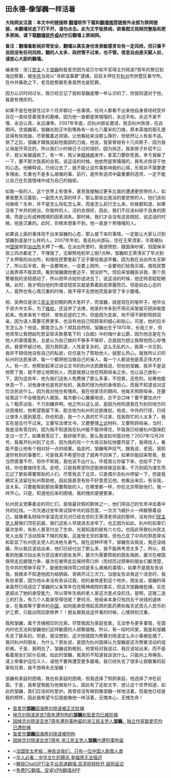  <!-- 面包屑导航 --> <h2>田永德-像邹巍一样活着</h2> <p class="notice"><b>大陆网友注意：本文中的链接除 <a href="https://github.com/bannedbook/fanqiang" >翻墙</a>软件下载和<a href="https://github.com/killgcd/justmysocks/blob/master/README.md">翻墙推荐</a>链接外全部为禁网链接，未翻墙状态下打不开，请勿点击。此为文字版禁闻，欲看图文视频完整版和更多禁闻，请下载<a href="https://github.com/bannedbook/fanqiang">翻墙软件或APP</a>后翻墙上禁闻网。</p><p>备注：翻墙看新闻非常安全，翻墙以真实身份发表敏感言论有一定风险，但只看不说则没有任何风险，翻的人太多，政府管不过来，也不管。信息自由是天赋人权，请放心大胆的翻墙。</b></p>  <div class="entry"> <p id="conimg">编者按：浙江<a href="https://www.bannedbook.org/bnews/tag/%e6%b0%91%e4%b8%bb/" class="st_tag internal_tag" rel="tag" title="标签 民主 下的日志">民主</a>人士<a href="https://www.bannedbook.org/bnews/tag/%e9%82%b9%e5%b7%8d/" class="st_tag internal_tag" rel="tag" title="标签 邹巍 下的日志">邹巍</a>和昝爱宗因为诺贝尔和平奖得主刘晓波7周年的祭日到海边祭奠，被<a href="https://www.bannedbook.org/bnews/tag/%e4%b8%ad%e5%85%b1/" class="st_tag internal_tag" rel="tag" title="标签 中共 下的日志">中共</a>当局以“寻衅滋事罪”逮捕，目前关押在在<a href="https://www.bannedbook.org/bnews/tag/%e6%9d%ad%e5%b7%9e/" class="st_tag internal_tag" rel="tag" title="标签 杭州 下的日志">杭州</a>市拱墅区看守所。在中共暴政之下，老百姓祭奠死者竟然也是犯罪。</p> <p>因为认识时间过长，我已经忘记了我和邹巍是哪一年认识的了，但我知道对于他，我是有愧疚的。</p>  <p>如果不是在他家住过半个月并聊过一些事情，任何人都看不出来他自身曾经经受并且在一直经受着很多的磨难，因为他一直都是笑嘻嘻的，永远平和，永远不紧不慢，永远认真，永远谦卑。2007年年底，应杭州朋友邀请，我去杭州旅游，在此期间，住邹巍家。邹巍左脸正中到嘴角有一处七八厘米的刀痕，原本英俊的面孔便显得有些扭曲，尽管戴着近视镜，让他看起来没那么狰狞，但依然让人有些不适。熟了之后，邹巍才跟我说起他面部的刀痕，他说，我家曾经有十几间房子，因为我父母是开茶庄的，所以我们小时候日子过的很好。因为拆迁，我家房子补偿不公平，我父亲被逼疯了。有一年，我父亲<a href="https://www.bannedbook.org/bnews/tag/%e7%b2%be%e7%a5%9e%e7%97%85/" class="st_tag internal_tag" rel="tag" title="标签 精神病 下的日志">精神病</a>发作，拿菜刀要砍死我，幸亏我躲了一下，要不那次我真的会死。说这话的时候，他依然是笑嘻嘻的，我有点惊讶于他的心态。他解释说，已经过去了，就不能让这件事影响我的心情，乐观并不需要更多理由，负重也不是多么艰难的事，前行，是所有选项中最重要的选项，一定不能让自己在负面情绪中成为自己的枷锁。</p> <p>如我一般的人，这个世界上有很多，甚至我接触过更多比我的遭遇更悲惨的人，如果我整天沉着脸，一副苦大仇深的样子，那么那些比我活的更悲惨的人，他们该如何做呢？生命，并不是怎么轻松怎么来，而是怎么前行怎么来。你我都知道，如果没有了中共的统治，你我样的人，活的会很好，因此，我们不应该纠结于自身的困境，而是让形成种困境的因素消失。那时候，我们才会没有这些困扰。说这话的时候，他是沉重的。此时，你根本想象不到，他一直是个笑嘻嘻的人。</p>  <p>如果说上面的事体现不出来邹巍的心态，那么接下来的事情，一定能让大家认识到邹巍到底是什么样的人。2007年年初，我去杭州游玩，住在王荣清家，半夜被杭州<a href="https://www.bannedbook.org/bnews/tag/%e5%9b%bd%e4%bf%9d/" class="st_tag internal_tag" rel="tag" title="标签 国保 下的日志">国保</a>带到<a href="https://www.bannedbook.org/bnews/tag/%e6%b4%be%e5%87%ba%e6%89%80/" class="st_tag internal_tag" rel="tag" title="标签 派出所 下的日志">派出所</a>关押了一晚。在派出所里时，我很愤怒，跟国保吵架，但国保半夜三四点都走了，不理我了。无聊熬地到早上刚7点种，邹巍和王荣清买了早点到了关押我的派出所，和值班民警套起了近乎要给我送早餐。因为我在派出所太无聊了，所以后半夜，我一会要喝水，一会要上厕所，一会要他们给我买烟，值班民警让我弄得不胜其烦。看到邹巍跟他套近乎，很没好气，但后来邹巍告诉我，那个民警被我的坚韧感动了，所以把早点给你送进去了。说这话的时候，他还特意眨眨眼睛。此时，我才明白他的所谓坚韧其实就是靠着脸皮厚磨而已。但是如此心态的人，竟然也有心情沉重的时候，我不得不去想他究竟承受了多少磨难。</p> <p>祝、吴两位是浙江<a href="https://www.bannedbook.org/bnews/tag/%e6%b0%91%e4%b8%bb%e5%85%9a/" class="st_tag internal_tag" rel="tag" title="标签 民主党 下的日志">民主党</a>初期的两大笔杆子，而邹巍，就是现在的笔杆子。他毕业于浙大中文系，为了<span class='wp_keywordlink_affiliate'><a href="https://www.bannedbook.org/bnews/weiquan/" title="维权" target="_blank">维权</a></span>，还自学了法律，他家的书多到不用买床架就可把床板垫起来。他本来有个很好、很有前途的工作。但是因为变故，他不得不辞职照顾双亲，因为请人需要花费更多，也没有他自己照顾来的细心和贴心。可是，他的后半生怎么办？他说，那能怎么办？顺其自然呗。邹巍出生于1970年，长我三岁，但他常常让我想起陀思妥耶夫斯基笔下的《白痴》中的梅什金公爵，因为他总是在为他人的事情着急，总是认为自己做的不够多不够好，总是因为想让我帮他而心存愧疚。我曾怀疑过他，因为我知道，人性是复杂的，这么无私的人，我第一次见到，我并不相信他没有自己的私欲，仅仅是为了帮助他人，就那么热心。就我所认识的杭州的访民来讲，每一个都把他当做自己的亲人，每一个人都说他是真正伟大的人。有一次，他帮助起草过诉讼文书的杭州访民跟我说，你劝劝邹巍，我并不是说他帮了我，就不想让他帮别人，而是我想让他在照顾母亲之余，也让自己放松一下，因为这些年，他为我们这些人免费做了那么多事，不但累，还危险。如果他能休息一下，对他身体也是有好处的，我真的很为他的身体担心。而我不知道该对这位访民说什么，因为我对他也有愧疚。我在他家住的期间，他每天照顾母亲，还要给我这个不会做饭的人做饭，每次都小心翼翼地说，合不合口味？要不要加点什么？粗茶淡饭，千万别嫌弃啊。他之所以这么说，是因为他知道我在为别的地方的访民维权，他希望我留下来，配合他为杭州的访民维权。他说，中共的行径，已经让很多人感到窒息，你也知道，我一个人真的忙不过来，找我帮忙的人太多了，我实在是应付不过来。又要写法律文书，又要整理<span class='wp_keywordlink_affiliate'><a href="https://www.bannedbook.org/bnews/weiquan/" title="上访" target="_blank">上访</a></span>材料，又要照顾母亲。当时，我是没有答应的，因为我不知道我在杭州能不能待得住，毕竟我已经被杭州国保赶走过一次了。如果我答应了，我却做不到，那么我该如何面对他？2007年12月26号，我离开杭州到了北京，因为我的另一个大哥吕耿松快要开庭了，我得找人，看能不能让他有个相对好一点的结果。临走时，邹巍唉声叹气，跟我说，老田，我知道你有别的事要忙，可是我真不希望你走了就再不回来了。如果你能回来帮我，我当然感激不尽，但你不帮我，我也说不出什么，毕竟我让你留下来，也给不了你钱，你也要维持生活。走吧，只是我希望你还能继续做这些事，千万别因为谋生而忘记了那些需要帮助的人们。尽管我去了北京，只是偶尔去杭州停留一下，但是我确实无法留在杭州帮助他，因此我甚至有些不好意思见他。他看出来后，告诉我，没关系，只要能帮助那些需要帮助的人，在哪里都一样，你在北京帮助他们，我一样开心。只是，知道他后来的困境，我的愧疚感便更甚。</p>  <p>杭州民主党筹委会的同仁们，是我最钦佩的群体之一，他们用自己的生命冲击着中共的红线。一次次通过坐牢来试探中共的容忍度，一次次飞蛾扑火一样献祭着自己。就像著名财经作家温克坚兄对已经去世的王荣清老师说的那样，没有你们<a href="https://www.bannedbook.org/bnews/tag/%e6%b0%91%e4%b8%bb%e5%85%9a%e4%ba%ba/" class="st_tag internal_tag" rel="tag" title="标签 民主党人 下的日志">民主党人</a>替我们顶在前面，我们这些人早就进去坐牢了。也正因为如此，杭州的前辈们屡次坐牢，有些人甚至付出了生命，光我知道的就有六七位。也因此导致杭州民主党人出现了活动频率下降的现象。这是很无奈的事情，但也凸显了中共的邪恶卑劣和彰显了杭州民主党人的决绝与勇气。就在这种环境下，邹巍告诉我说，我还没结婚，所以我应该站出来，他们已经付出了那么多，我不能再考虑太多了。所以，我看到他屡次站出来为受迫害的朋友发声，屡次为需要帮助的朋友捐款，屡次在被国保带走后据理力争，屡次在被带走后保持零口供（而经历过预审的朋友们都清楚，在中共的预审手段下，能做到保持零口供是多么艰难的事情）。如果不是朋友告诉我，我根本不知道他因为结肠癌、肾病开过三次刀。当朋友告诉我这个消息时，我有些发蒙，因为他从来没有告诉过我，他的身体差到这个地步。朋友说，邹巍的母亲虽然已经适应了邹巍的父亲常年住在精神病院的事实，但这次邹巍被批捕，实在是超出了她的承受能力，所以常年生病的老人家这次差点没抗住。是啊，这接二连三的打击，有几个人能承受得住呢？更何况，他母亲本身只有四五千块钱的退休金，在看病等于要命的<span class='wp_keywordlink_affiliate'><a href="https://www.bannedbook.org/" title="中国" target="_blank">中国</a></span>，如何能承受得起高昂的医药费和每天贰佰元人民币的护工费，只能出院回家修养？！朋友跟我说这件事的时候，心情特别沉重。</p> <p>我和邹巍，属于灵魂相交的兄弟，尽管我因为家庭变故，无法参与更多事情，在国内时也无法和邹巍他们这样敏感的人频繁接触，所以，有一段时间里，我是和邹巍失去了联系的。但是，我没想到，这次他就因为祭奠刘晓波这么点小事被批捕了。我问杭州的朋友，为什么？朋友说，是因为杭州国保认为邹巍是这次祭奠活动的组织者。于是，我明白了。邹巍说到做到，他曾经对我说过，我应该站出来，而不是看着朋友们前仆后继。如此的邹巍，我真的不知道我该说什么，只能向上帝祷告，请上帝看护这位义人，请他不要再遭受更多磨难。我已经失去了很多让我敬重的前辈和兄弟，我不想再失去邹巍！</p>  <p>邹巍有家庭的困境，我也有家庭的困境，但我选择了照顾家庭，他选择了冲在前面。于是，我希望我能为他做些什么，因此有了这些文字，想让这个世界知道，如此的邹巍，我们应该如何爱护。我曾经没有做到像邹巍一样地活着，但是他已经是我的榜样，因此我希望今后我能像他一样活着，无愧本心，无愧生命！</p> <!--<div id="taboola-mid-1"></div>--><ul class='op-related-articles' title='相关阅读'> <li><a href='https://www.bannedbook.org/bnews/renquan/20240831/2081741.html' target='_blank'>昝爱宗<b>邹巍</b>因海祭刘晓波被正式批捕</a></li> <li><a href='https://www.bannedbook.org/bnews/ssgc/20240831/2081425.html' target='_blank'>悼念刘晓波逝世7周年遭刑拘的<b>邹巍</b>和昝爱宗已被批捕</a></li> <li><a href='https://www.bannedbook.org/bnews/weiquan/20240829/2080525.html' target='_blank'>因悼念刘晓波去世7周年遭刑事拘留的浙江民主党人<b>邹巍</b>&#12289;独立作家昝爱宗均已遭批捕</a></li> <li><a href='https://www.bannedbook.org/bnews/renquan/20240723/2065640.html' target='_blank'>昝爱宗<b>邹巍</b>因海祭刘晓波被刑拘</a></li> <li><a href='https://www.bannedbook.org/bnews/weiquan/20240721/2065014.html' target='_blank'>因悼念刘晓波去世7周年 浙江民主党人<b>邹巍</b>也遭刑事拘留</a></li> </ul> <ul class="texttj"> <li>🔥<a href="https://www.bannedbook.org/bnews/ssgc/20230219/1850782.html" target="_blank">法国犹太老板：神告诉我们，只有一位中国人能救人类</a></li> <li>🔥<a href="https://www.bannedbook.org/bnews/comments/20220220/1694796.html" target="_blank">华人必看：中华文化的飓风 幸福感无法描述</a></li> <li>🔥<a href="https://github.com/bannedbook/fanqiang/wiki/V2ray%E6%9C%BA%E5%9C%BA" target="_blank">解锁ChatGPT|全平台高速翻墙:高清视频秒开,超低延迟</a></li> <li>🔥<a href="https://github.com/bannedbook/fanqiang/wiki/%E7%A6%81%E9%97%BB%E7%BD%91%E5%AE%89%E5%8D%93%E7%BF%BB%E5%A2%99%E6%96%B0%E9%97%BBAPP" target="_blank">免费PC翻墙、安卓VPN翻墙APP</a></li> </ul><p class="src-info"> </p><a name='sharetosocial'></a> <div style="margin-bottom:5px;padding-bottom:5px;clear:both"> <div id="archive-pix-1" class="banner-ads"> <!-- AuctionX Display platform tag START --> <div id="27602x728x90x621x_ADSLOT1" clicktrack="%%CLICK_URL_ESC%%"></div>  <!-- AuctionX Display platform tag END --> </div> <div id="archive-pix-2" class="banner-ads"> <!-- AuctionX Display platform tag START --> <div id="27556x300x250x621x_ADSLOT1" clicktrack="%%CLICK_URL_ESC%%" style="margin:0 auto;text-align:center"></div>  <!-- AuctionX Display platform tag END --> </div> </div>  <div id="archive-pix-1" class="banner-ads"> <!-- AuctionX Display platform tag START --> <div id="27603x728x90x621x_ADSLOT1" clicktrack="%%CLICK_URL_ESC%%"></div>  <!-- AuctionX Display platform tag END --> </div> </div><!--END ENTRY--> 